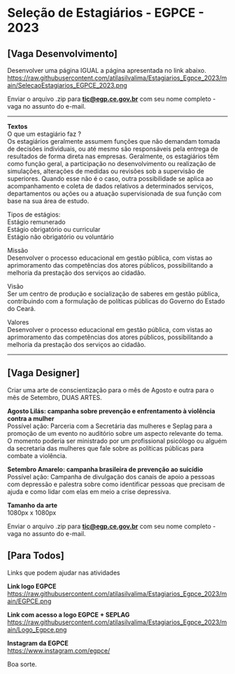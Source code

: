 # Seleção de Estagiários - EGPCE - 2023

## [Vaga Desenvolvimento]

Desenvolver uma página IGUAL a página apresentada no link abaixo.
https://raw.githubusercontent.com/atilasilvalima/Estagiarios_Egpce_2023/main/SelecaoEstagiarios_EGPCE_2023.png

Enviar o arquivo .zip para **tic@egp.ce.gov.br** com seu nome completo - vaga no assunto do e-mail.  

---------------------
**Textos**  
O que um estagiário faz ?  
Os estagiários geralmente assumem funções que não demandam tomada de decisões individuais, ou até mesmo são responsáveis pela entrega de resultados de forma direta nas empresas. Geralmente, os estagiários têm como função geral, a participação no desenvolvimento ou realização de simulações, alterações de medidas ou revisões sob a supervisão de superiores. Quando esse não é o caso, outra possibilidade se aplica ao acompanhamento e coleta de dados relativos a determinados serviços, departamentos ou ações ou a atuação supervisionada de sua função com base na sua área de estudo.

Tipos de estágios:  
Estágio remunerado  
Estágio obrigatório ou curricular  
Estágio não obrigatório ou voluntário  

Missão  
Desenvolver o processo educacional em gestão pública, com vistas ao aprimoramento das competências dos atores públicos, possibilitando a melhoria da prestação dos serviços ao cidadão.  

Visão  
Ser um centro de produção e socialização de saberes em gestão pública, contribuindo com a formulação de políticas públicas do Governo do Estado do Ceará.  

Valores  
Desenvolver o processo educacional em gestão pública, com vistas ao aprimoramento das competências dos atores públicos, possibilitando a melhoria da prestação dos serviços ao cidadão.  
    
  
---------------------

## [Vaga Designer]

Criar uma arte de conscientização para o mês de Agosto e outra para o mês de Setembro, DUAS ARTES.

**Agosto Lilás: campanha sobre prevenção e enfrentamento à violência contra a mulher**  
Possível ação: Parceria com a Secretária das mulheres e Seplag para a promoção de um evento no auditório sobre um aspecto relevante do tema. O momento poderia ser ministrado por um profissional psicólogo ou alguém da secretaria das mulheres que fale sobre as políticas públicas para combate a violência. 

**Setembro Amarelo: campanha brasileira de prevenção ao suicídio**  
Possível ação: Campanha de divulgação dos canais de apoio a pessoas com depressão e palestra sobre como identificar pessoas que precisam de ajuda e como lidar com elas em meio a crise depressiva.

**Tamanho da arte**  
1080px x 1080px


Enviar o arquivo .zip para **tic@egp.ce.gov.br** com seu nome completo - vaga no assunto do e-mail.

## [Para Todos]  
Links que podem ajudar nas atividades

**Link logo EGPCE**  
https://raw.githubusercontent.com/atilasilvalima/Estagiarios_Egpce_2023/main/EGPCE.png

**Link com acesso a logo EGPCE + SEPLAG**  
https://raw.githubusercontent.com/atilasilvalima/Estagiarios_Egpce_2023/main/Logo_Egpce.png


**Instagram da EGPCE**  
https://www.instagram.com/egpce/

Boa sorte.
